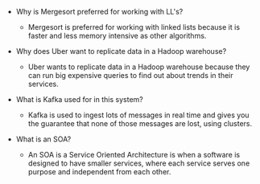 - Why is Mergesort preferred for working with LL's?
  - Mergesort is preferred for working with linked lists because it is faster and less memory intensive as other algorithms.


- Why does Uber want to replicate data in a Hadoop warehouse?
  - Uber wants to replicate data in a Hadoop warehouse because they can run big expensive queries to find out about trends in their services.


- What is Kafka used for in this system?
  - Kafka is used to ingest lots of messages in real time and gives you the guarantee that none of those messages are lost, using clusters.


- What is an SOA?
  - An SOA is a Service Oriented Architecture is when a software is designed to have smaller services, where each service serves one purpose and independent from each other.
